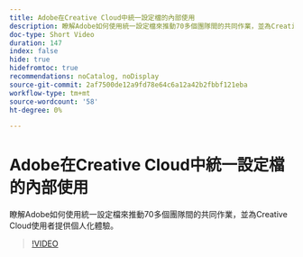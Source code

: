 ```yaml
---
title: Adobe在Creative Cloud中統一設定檔的內部使用
description: 瞭解Adobe如何使用統一設定檔來推動70多個團隊間的共同作業，並為Creative Cloud使用者提供個人化體驗。
doc-type: Short Video
duration: 147
index: false
hide: true
hidefromtoc: true
recommendations: noCatalog, noDisplay
source-git-commit: 2af7500de12a9fd78e64c6a12a42b2fbbf121eba
workflow-type: tm+mt
source-wordcount: '58'
ht-degree: 0%

---
```



# Adobe在Creative Cloud中統一設定檔的內部使用

瞭解Adobe如何使用統一設定檔來推動70多個團隊間的共同作業，並為Creative Cloud使用者提供個人化體驗。

<!-- 62_S655_3442541_146_adobes-internal-use-of-unified-profiles-for-creative-cloud -->
>[!VIDEO](https://video.tv.adobe.com/v/3458283/?learn=on&enablevpops=true)
